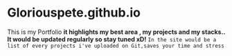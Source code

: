 # Gloriouspete.github.io
This is my Portfolio
**it highlights my best area , my projects and my stacks.. It would be updated regularly so stay tuned xD!**
```In the site would be a list of every projects i've uploaded on Git,saves your time and stress```
